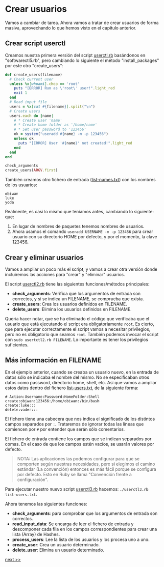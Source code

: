 
# Crear usuarios

Vamos a cambiar de tarea. Ahora vamos a tratar de crear usuarios de forma masiva, aprovechando lo que hemos visto en el capítulo anterior.

## Crear script userctl

Creamos nuestra primera versión del script [userctl.rb](example/userctl.rb) basándonos en "softwarectl5.rb", pero cambiando lo siguiente el método "install_packages" por este otro "create_users":

```ruby
def create_users(filename)
  # Check current user
  unless %x[whoami].chop == 'root'
    puts "[ERROR] Run as \'root\' user!".light_red
    exit 1
  end
  # Read input file
  users = %x[cat #{filename}].split("\n")
  # Create users
  users.each do |name|
    # * Create user 'name'
    # * Create home folder as '/home/name'
    # * Set user password to '123456'
    ok = system("useradd #{name} -m -p 123456")
    unless ok
      puts "[ERROR] User '#{name}' not created!".light_red
    end
  end
end

check_arguments
create_users(ARGV.first)
```

También creamos otro fichero de entrada ([list-names.txt](example/list-names.txt)) con los nombres de los usuarios:

```
obiwan
luke
yoda
```

Realmente, es casi lo mismo que teníamos antes, cambiando lo siguiente: que:
1. En lugar de nombres de paquetes tenemos nombres de usuarios.
2. Ahora usamos el comando `useradd USERNAME -m -p 123456` para crear usuario con su directorio HOME por defecto, y por el momento, la clave 123456.

## Crear y eliminar usuarios

Vamos a ampliar un poco más el script, y vamos a crear otra versión donde incluiremos las acciones para "crear" y "eliminar" usuarios.

El script [userctl2.rb](example/userctl2.rb) tiene las siguientes funciones/métodos principales:

* **check_arguments**: Verifica que los argumentos de entrada son correctos, y si se indica un FILENAME, se comprueba que exista.
* **create_users**: Crea los usuarios definidos en FILENAME.
* **delete_users**: Elimina los usuarios definidos en FILENAME.

Quería hacer notar, que se ha eliminado el código que verificaba que el usuario que está ejecutando el script era obligatoriamente `root`. Es cierto, que para ejecutar correctamente el script vamos a necesitar privilegios, pero no es obligatorio que seamos `root`. También podemos invocar el script con `sudo usertctl2.rb FILENAME`. Lo importante es tener los privilegios suficientes.

## Más información en FILENAME

En el ejemplo anterior, cuando se creaba un usuario nuevo, en la entrada de datos sólo se indicaba el nombre del mismo. No se especificaban otros datos como password, directorio home, shell, etc. Así que vamos a ampliar estos datos dentro del fichero [list-users.txt](example/list-users.txt), de la siguiente forma:

```
# Action:Username:Password:HomeFolder:Shell
create:obiwan:123456:/home/obiwan:/bin/bash
create:luke:::
delete:vader:::
```

El fichero tiene una cabecera que nos indica el significado de los distintos campos separados por `:`. Trataremos de ignorar todas las líneas que comiencen por `#` por entender que serán sólo comentarios.

El fichero de entrada contiene los campos que se indican separados por comas. En el caso de que los campos estén vacíos, se usarán valores por defecto.

> NOTA: Las aplicaciones las podemos configurar para que se comporten según nuestras necesidades, pero si elegimos el camino estándar (La convención) entonces es más fácil porque se configura por defecto.
> Esto en Ruby se llama "Convención frente a configuración".

Para ejecutar nuestro nuevo script [userctl3.rb](example/userctl3.rb) hacemos: `./userctl3.rb list-users.txt`.

Ahora tenemos las siguientes funciones:
* **check_arguments**: para comprobar que los argumentos de entrada son correctos.
* **read_input_data**: Se encarga de leer el fichero de entrada y descomponer cada fila en los campos correspondientes para crear una lista (Array) de Hashes.
* **process_users**: Lee la lista de los usuarios y los procesa uno a uno.
* **create_user**: Crea un usuario determinado.
* **delete_user**: Elimina un usuario determinado.

[next >>](multiplataforma.md)
